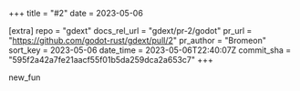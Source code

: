+++
title = "#2"
date = 2023-05-06

[extra]
repo = "gdext"
docs_rel_url = "gdext/pr-2/godot"
pr_url = "https://github.com/godot-rust/gdext/pull/2"
pr_author = "Bromeon"
sort_key = 2023-05-06
date_time = 2023-05-06T22:40:07Z
commit_sha = "595f2a42a7fe21aacf55f01b5da259dca2a653c7"
+++

new_fun
